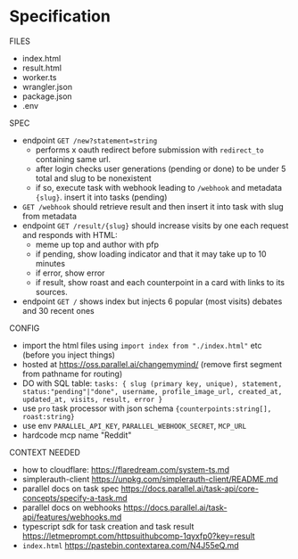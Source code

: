 # Specification

FILES

- index.html
- result.html
- worker.ts
- wrangler.json
- package.json
- .env

SPEC

- endpoint `GET /new?statement=string`
  - performs x oauth redirect before submission with `redirect_to` containing same url.
  - after login checks user generations (pending or done) to be under 5 total and slug to be nonexistent
  - if so, execute task with webhook leading to `/webhook` and metadata `{slug}`. insert it into tasks (pending)
- `GET /webhook` should retrieve result and then insert it into task with slug from metadata
- endpoint `GET /result/{slug}` should increase visits by one each request and responds with HTML:
  - meme up top and author with pfp
  - if pending, show loading indicator and that it may take up to 10 minutes
  - if error, show error
  - if result, show roast and each counterpoint in a card with links to its sources.
- endpoint `GET /` shows index but injects 6 popular (most visits) debates and 30 recent ones

CONFIG

- import the html files using `import index from "./index.html"` etc (before you inject things)
- hosted at https://oss.parallel.ai/changemymind/ (remove first segment from pathname for routing)
- DO with SQL table: `tasks: { slug (primary key, unique), statement, status:"pending"|"done", username, profile_image_url, created_at, updated_at, visits, result, error }`
- use `pro` task processor with json schema `{counterpoints:string[], roast:string}`
- use env `PARALLEL_API_KEY`, `PARALLEL_WEBHOOK_SECRET`, `MCP_URL`
- hardcode mcp name "Reddit"

CONTEXT NEEDED

- how to cloudflare: https://flaredream.com/system-ts.md
- simplerauth-client https://unpkg.com/simplerauth-client/README.md
- parallel docs on task spec https://docs.parallel.ai/task-api/core-concepts/specify-a-task.md
- parallel docs on webhooks https://docs.parallel.ai/task-api/features/webhooks.md
- typescript sdk for task creation and task result https://letmeprompt.com/httpsuithubcomp-1qyxfp0?key=result
- `index.html` https://pastebin.contextarea.com/N4J55eQ.md
